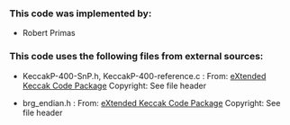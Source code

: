 ### This code was implemented by:

* Robert Primas

### This code uses the following files from external sources:

* KeccakP-400-SnP.h, KeccakP-400-reference.c :
From: [eXtended Keccak Code Package](https://github.com/XKCP/XKCP/tree/master/lib/low/KeccakP-400/Reference)
Copyright: See file header

* brg_endian.h :
From: [eXtended Keccak Code Package](https://github.com/XKCP/XKCP/tree/master/lib/common)
Copyright: See file header

